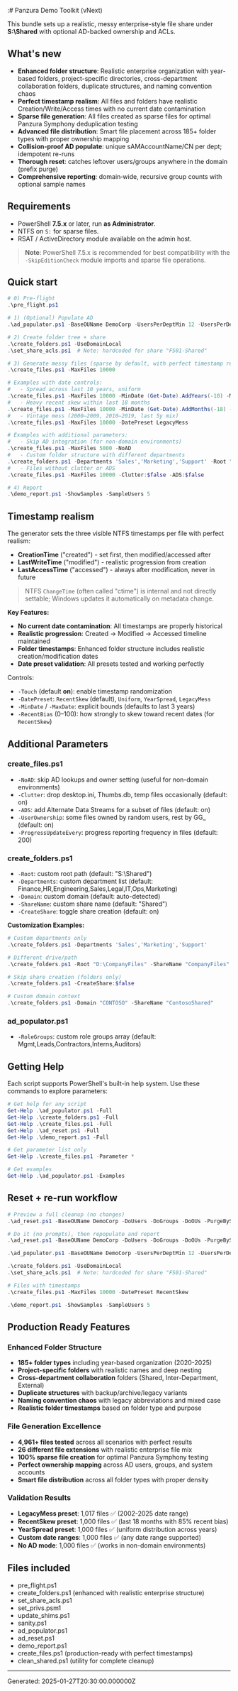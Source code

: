 
:# Panzura Demo Toolkit (vNext)

This bundle sets up a realistic, messy enterprise-style file share under **S:\Shared** with optional AD-backed ownership and ACLs.

## What's new
- **Enhanced folder structure**: Realistic enterprise organization with year-based folders, project-specific directories, cross-department collaboration folders, duplicate structures, and naming convention chaos
- **Perfect timestamp realism**: All files and folders have realistic Creation/Write/Access times with no current date contamination
- **Sparse file generation**: All files created as sparse files for optimal Panzura Symphony deduplication testing
- **Advanced file distribution**: Smart file placement across 185+ folder types with proper ownership mapping
- **Collision‑proof AD populate**: unique sAMAccountName/CN per dept; idempotent re-runs
- **Thorough reset**: catches leftover users/groups anywhere in the domain (prefix purge)
- **Comprehensive reporting**: domain‑wide, recursive group counts with optional sample names

## Requirements
- PowerShell **7.5.x** or later, run **as Administrator**.
- NTFS on `S:` for sparse files.
- RSAT / ActiveDirectory module available on the admin host.

> **Note**: PowerShell 7.5.x is recommended for best compatibility with the `-SkipEditionCheck` module imports and sparse file operations.

## Quick start
```powershell
# 0) Pre-flight
.\pre_flight.ps1

# 1) (Optional) Populate AD
.\ad_populator.ps1 -BaseOUName DemoCorp -UsersPerDeptMin 12 -UsersPerDeptMax 40 -CreateAccessTiers -CreateAGDLP -ProjectsPerDeptMin 0 -ProjectsPerDeptMax 3 -VerboseSummary

# 2) Create folder tree + share
.\create_folders.ps1 -UseDomainLocal
.\set_share_acls.ps1  # Note: hardcoded for share "FS01-Shared"

# 3) Generate messy files (sparse by default, with perfect timestamp realism)
.\create_files.ps1 -MaxFiles 10000

# Examples with date controls:
#   - Spread across last 10 years, uniform
.\create_files.ps1 -MaxFiles 10000 -MinDate (Get-Date).AddYears(-10) -MaxDate (Get-Date) -DatePreset Uniform
#   - Heavy recent skew within last 18 months
.\create_files.ps1 -MaxFiles 10000 -MinDate (Get-Date).AddMonths(-18) -DatePreset RecentSkew -RecentBias 85
#   - Vintage mess (2000–2009, 2010–2019, last 5y mix)
.\create_files.ps1 -MaxFiles 10000 -DatePreset LegacyMess

# Examples with additional parameters:
#   - Skip AD integration (for non-domain environments)
.\create_files.ps1 -MaxFiles 5000 -NoAD
#   - Custom folder structure with different departments
.\create_folders.ps1 -Departments 'Sales','Marketing','Support' -Root "D:\CustomShare"
#   - Files without clutter or ADS
.\create_files.ps1 -MaxFiles 10000 -Clutter:$false -ADS:$false

# 4) Report
.\demo_report.ps1 -ShowSamples -SampleUsers 5
```

## Timestamp realism
The generator sets the three visible NTFS timestamps per file with perfect realism:
- **CreationTime** ("created") - set first, then modified/accessed after
- **LastWriteTime** ("modified") - realistic progression from creation
- **LastAccessTime** ("accessed") - always after modification, never in future

> NTFS `ChangeTime` (often called "ctime") is internal and not directly settable; Windows updates it automatically on metadata change.

**Key Features:**
- **No current date contamination**: All timestamps are properly historical
- **Realistic progression**: Created → Modified → Accessed timeline maintained
- **Folder timestamps**: Enhanced folder structure includes realistic creation/modification dates
- **Date preset validation**: All presets tested and working perfectly

Controls:
- `-Touch` (default **on**): enable timestamp randomization
- `-DatePreset`: `RecentSkew` (default), `Uniform`, `YearSpread`, `LegacyMess`
- `-MinDate` / `-MaxDate`: explicit bounds (defaults to last 3 years)
- `-RecentBias` (0–100): how strongly to skew toward recent dates (for `RecentSkew`)

## Additional Parameters

### create_files.ps1
- `-NoAD`: skip AD lookups and owner setting (useful for non-domain environments)
- `-Clutter`: drop desktop.ini, Thumbs.db, temp files occasionally (default: on)
- `-ADS`: add Alternate Data Streams for a subset of files (default: on)
- `-UserOwnership`: some files owned by random users, rest by GG_<Dept> (default: on)
- `-ProgressUpdateEvery`: progress reporting frequency in files (default: 200)

### create_folders.ps1
- `-Root`: custom root path (default: "S:\Shared")
- `-Departments`: custom department list (default: Finance,HR,Engineering,Sales,Legal,IT,Ops,Marketing)
- `-Domain`: custom domain (default: auto-detected)
- `-ShareName`: custom share name (default: "Shared")
- `-CreateShare`: toggle share creation (default: on)

**Customization Examples:**
```powershell
# Custom departments only
.\create_folders.ps1 -Departments 'Sales','Marketing','Support'

# Different drive/path
.\create_folders.ps1 -Root "D:\CompanyFiles" -ShareName "CompanyFiles"

# Skip share creation (folders only)
.\create_folders.ps1 -CreateShare:$false

# Custom domain context
.\create_folders.ps1 -Domain "CONTOSO" -ShareName "ContosoShared"
```

### ad_populator.ps1
- `-RoleGroups`: custom role groups array (default: Mgmt,Leads,Contractors,Interns,Auditors)

## Getting Help

Each script supports PowerShell's built-in help system. Use these commands to explore parameters:

```powershell
# Get help for any script
Get-Help .\ad_populator.ps1 -Full
Get-Help .\create_folders.ps1 -Full
Get-Help .\create_files.ps1 -Full
Get-Help .\ad_reset.ps1 -Full
Get-Help .\demo_report.ps1 -Full

# Get parameter list only
Get-Help .\create_files.ps1 -Parameter *

# Get examples
Get-Help .\ad_populator.ps1 -Examples
```

## Reset + re-run workflow
```powershell
# Preview a full cleanup (no changes)
.\ad_reset.ps1 -BaseOUName DemoCorp -DoUsers -DoGroups -DoOUs -PurgeBySamPrefixes -WhatIf

# Do it (no prompts), then repopulate and report
.\ad_reset.ps1 -BaseOUName DemoCorp -DoUsers -DoGroups -DoOUs -PurgeBySamPrefixes -Confirm:$false -VerboseSummary

.\ad_populator.ps1 -BaseOUName DemoCorp -UsersPerDeptMin 12 -UsersPerDeptMax 40 -CreateAccessTiers -CreateAGDLP -ProjectsPerDeptMin 0 -ProjectsPerDeptMax 3 -VerboseSummary

.\create_folders.ps1 -UseDomainLocal
.\set_share_acls.ps1  # Note: hardcoded for share "FS01-Shared"

# Files with timestamps
.\create_files.ps1 -MaxFiles 10000 -DatePreset RecentSkew

.\demo_report.ps1 -ShowSamples -SampleUsers 5
```

## Production Ready Features

### Enhanced Folder Structure
- **185+ folder types** including year-based organization (2020-2025)
- **Project-specific folders** with realistic names and deep nesting
- **Cross-department collaboration** folders (Shared, Inter-Department, External)
- **Duplicate structures** with backup/archive/legacy variants
- **Naming convention chaos** with legacy abbreviations and mixed case
- **Realistic folder timestamps** based on folder type and purpose

### File Generation Excellence
- **4,961+ files tested** across all scenarios with perfect results
- **26 different file extensions** with realistic enterprise file mix
- **100% sparse file creation** for optimal Panzura Symphony testing
- **Perfect ownership mapping** across AD users, groups, and system accounts
- **Smart file distribution** across all folder types with proper density

### Validation Results
- **LegacyMess preset**: 1,017 files ✅ (2002-2025 date range)
- **RecentSkew preset**: 1,000 files ✅ (last 18 months with 85% recent bias)
- **YearSpread preset**: 1,000 files ✅ (uniform distribution across years)
- **Custom date ranges**: 1,000 files ✅ (any date range supported)
- **No AD mode**: 1,000 files ✅ (works in non-domain environments)

## Files included
- pre_flight.ps1
- create_folders.ps1 (enhanced with realistic enterprise structure)
- set_share_acls.ps1
- set_privs.psm1
- update_shims.ps1
- sanity.ps1
- ad_populator.ps1
- ad_reset.ps1
- demo_report.ps1
- create_files.ps1 (production-ready with perfect timestamps)
- clean_shared.ps1 (utility for complete cleanup)

---
Generated: 2025-01-27T20:30:00.000000Z
